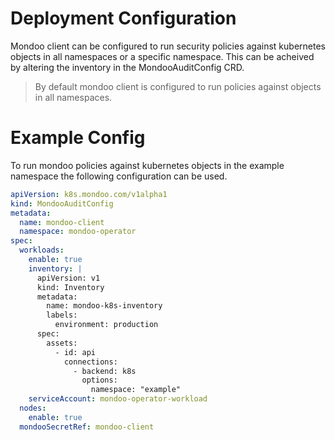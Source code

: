 # Deployment Configuration

Mondoo client can be configured to run security policies against kubernetes objects in all namespaces or a specific namespace. This can be acheived by altering the inventory in the MondooAuditConfig CRD.

> By default mondoo client is configured to run policies against objects in all namespaces.

# Example Config

To run mondoo policies against kubernetes objects in the example namespace the following configuration can be used.

```yaml
apiVersion: k8s.mondoo.com/v1alpha1
kind: MondooAuditConfig
metadata:
  name: mondoo-client
  namespace: mondoo-operator
spec:
  workloads:
    enable: true
    inventory: |
      apiVersion: v1
      kind: Inventory
      metadata:
        name: mondoo-k8s-inventory
        labels:
          environment: production
      spec:
        assets:
          - id: api
            connections:
              - backend: k8s
                options:
                  namespace: "example"
    serviceAccount: mondoo-operator-workload
  nodes:
    enable: true
  mondooSecretRef: mondoo-client
```
